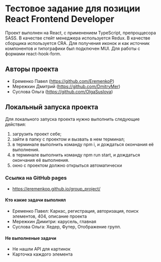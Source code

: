 # Тестовое задание для позиции React Frontend Developer

Проект выполнен на React, с применением TypeScript, препроццесора SASS. В качестве стейт менеджера используется Redux. В качестве сборщика используется CRA. Для получения иконок и как источник компонентов и типографики был подключен MUI. Для работы с формами react-hook-form.

## Авторы проекта 
- Еременко Павел (https://github.com/EremenkoP)
- Мережкин Дмитрий  (https://github.com/DmitryMer)
- Суслова Ольга (https://github.com/OlgaSuslova)

## Локальный запуска проекта

Для локального запуска проекта нужно выполнить следующие действия:
1) загрузить проект себе;
2) зайти в папку с проектом и вызвать в нем терминал;
3) в терминале выполнить команду npm i, и дождаться окончания её выполнения.
4) в терминале выполнить команду npm run start, и дождаться окончания её выполнения.
5) окно с проектом должно открыться автоматически

### Ссылка на GitHub pages
- https://eremenkop.github.io/group_project/

#### Кто какие задачи выполнял
- Еременко Павел: Каркас, регистрация, авторизация, поиск элементов, 404, описание проекта 
- Мережкин Димитри: карусель, главная
- Суслова Ольга: Хедер, Футер, Отображение групп. 

#### Не выполненые задачи

- Не нашли API для картинок
- Карточка каждого элемента